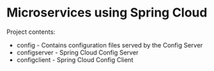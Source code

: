 # Microservices using Spring Cloud


Project contents:

* config - Contains configuration files served by the Config Server
* configserver - Spring Cloud Config Server
* configclient - Spring Cloud Config Client
